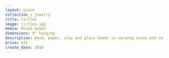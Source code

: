 ```yaml
---
layout: piece
collection_: jewelry
title: Circles
image: circles.jpg
media: Mixed beads
dimensions: 9" hanging
description: Wood, paper, clay and glass beads in varying sizes and colors.
price: $15
create_date: 2010
---
```

